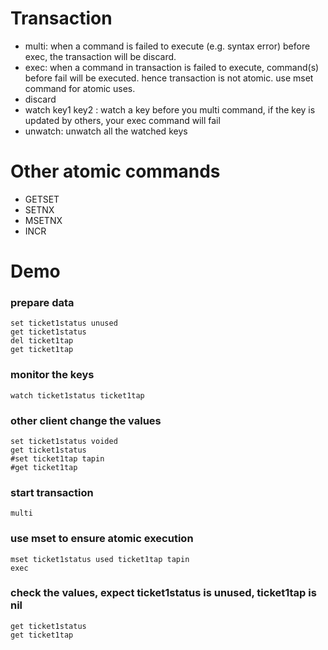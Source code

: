 
# Transaction
- multi: when a command is failed to execute (e.g. syntax error) before exec, the transaction will be discard.
- exec: when a command in transaction is failed to execute, command(s) before fail will be executed. hence transaction is not atomic. use mset command for atomic uses.
- discard
- watch key1 key2 : watch a key before you multi command, if the key is updated by others, your exec command will fail
- unwatch: unwatch all the watched keys

# Other atomic commands
- GETSET
- SETNX
- MSETNX
- INCR


# Demo
### prepare data
```console
set ticket1status unused
get ticket1status
del ticket1tap
get ticket1tap
```

### monitor the keys
```console
watch ticket1status ticket1tap
```

### other client change the values
```console
set ticket1status voided
get ticket1status
#set ticket1tap tapin
#get ticket1tap
```

### start transaction
```console
multi
```

### use mset to ensure atomic execution
```console
mset ticket1status used ticket1tap tapin
exec
```

### check the values, expect ticket1status is unused, ticket1tap is nil
```console
get ticket1status
get ticket1tap
```
